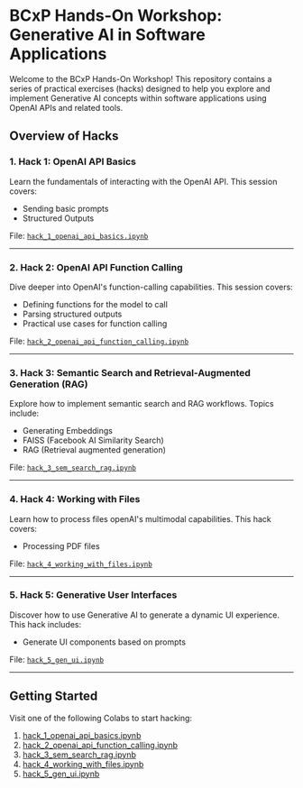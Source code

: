 # BCxP Hands-On Workshop: Generative AI in Software Applications

Welcome to the BCxP Hands-On Workshop! This repository contains a series of practical exercises (hacks) designed to help you explore and implement Generative AI concepts within software applications using OpenAI APIs and related tools.

## Overview of Hacks

### 1. Hack 1: OpenAI API Basics
Learn the fundamentals of interacting with the OpenAI API. This session covers:
- Sending basic prompts
- Structured Outputs

File: [`hack_1_openai_api_basics.ipynb`](hack_1_openai_api_basics.ipynb)

---

### 2. Hack 2: OpenAI API Function Calling
Dive deeper into OpenAI's function-calling capabilities. This session covers:
- Defining functions for the model to call
- Parsing structured outputs
- Practical use cases for function calling

File: [`hack_2_openai_api_function_calling.ipynb`](hack_2_openai_api_function_calling.ipynb)

---

### 3. Hack 3: Semantic Search and Retrieval-Augmented Generation (RAG)
Explore how to implement semantic search and RAG workflows. Topics include:
- Generating Embeddings
- FAISS (Facebook AI Similarity Search)
- RAG (Retrieval augmented generation)

File: [`hack_3_sem_search_rag.ipynb`](hack_3_sem_search_rag.ipynb)

---

### 4. Hack 4: Working with Files
Learn how to process files openAI's multimodal capabilities. This hack covers:
- Processing PDF files

File: [`hack_4_working_with_files.ipynb`](hack_4_working_with_files.ipynb)

---

### 5. Hack 5: Generative User Interfaces
Discover how to use Generative AI to generate a dynamic UI experience. This hack includes:
- Generate UI components based on prompts

File: [`hack_5_gen_ui.ipynb`](hack_5_gen_ui.ipynb)

---

## Getting Started

Visit one of the following Colabs to start hacking:

1. [hack_1_openai_api_basics.ipynb](https://colab.research.google.com/github/jank-bcxp/bcxp_weekend2025_HandsOn_AI/blob/main/hack_1_openai_api_basics.ipynb)
2. [hack_2_openai_api_function_calling.ipynb](https://colab.research.google.com/github/jank-bcxp/bcxp_weekend2025_HandsOn_AI/blob/main/hack_2_openai_api_function_calling.ipynb)
3. [hack_3_sem_search_rag.ipynb](https://colab.research.google.com/github/jank-bcxp/bcxp_weekend2025_HandsOn_AI/blob/main/hack_3_sem_search_rag.ipynb)
4. [hack_4_working_with_files.ipynb](https://colab.research.google.com/github/jank-bcxp/bcxp_weekend2025_HandsOn_AI/blob/main/hack_4_working_with_files.ipynb)
5. [hack_5_gen_ui.ipynb](https://colab.research.google.com/github/jank-bcxp/bcxp_weekend2025_HandsOn_AI/blob/main/hack_5_gen_ui.ipynb)